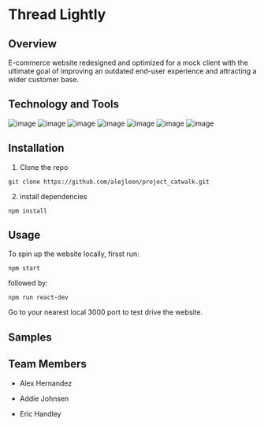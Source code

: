 # Thread Lightly


## Overview

E-commerce website redesigned and optimized for a mock client with the ultimate goal of improving an outdated end-user experience and attracting a wider customer base.


## Technology and Tools
![image](https://img.shields.io/badge/JavaScript-F7DF1E?style=for-the-badge&logo=javascript&logoColor=black) 
![image](https://img.shields.io/badge/React-20232A?style=for-the-badge&logo=react&logoColor=61DAFB)
![image](https://img.shields.io/badge/HTML5-E34F26?style=for-the-badge&logo=html5&logoColor=white) 
![image](https://img.shields.io/badge/CSS3-1572B6?style=for-the-badge&logo=css3&logoColor=white) 
![image](https://img.shields.io/badge/Node.js-43853D?style=for-the-badge&logo=node-dot-js&logoColor=white) 
![image](https://img.shields.io/badge/npm-CB3837?style=for-the-badge&logo=npm&logoColor=white) 
![image](https://img.shields.io/badge/Visual_Studio_Code-0078D4?style=for-the-badge&logo=visual%20studio%20code&logoColor=white)


## Installation 
1. Clone the repo
```
git clone https://github.com/alejleon/project_catwalk.git
```
2. install dependencies
```
npm install
```



## Usage
To spin up the website locally, firsst run: 
 ```
 npm start
 ```
 followed by:
 ```
 npm run react-dev
 ```
 Go to your nearest local 3000 port to test drive the website.
 
 
 ## Samples



## Team Members
* Alex Hernandez

* Addie Johnsen 

* Eric Handley 


